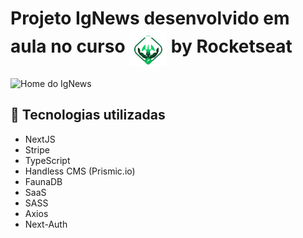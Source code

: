 # Projeto IgNews desenvolvido em aula no curso <img align="center" alt="Ignite" height="60" width="60" src="https://raw.githubusercontent.com/tavareshenrique/ignite-reactjs/a11afefe824866f24dd3f9e1cc6e6e9530376ad1/%40assets/img/logo.svg"/> by Rocketseat

![Home do IgNews]()


## 📖 Tecnologias utilizadas

* NextJS
* Stripe
* TypeScript
* Handless CMS (Prismic.io)
* FaunaDB
* SaaS
* SASS
* Axios
* Next-Auth
